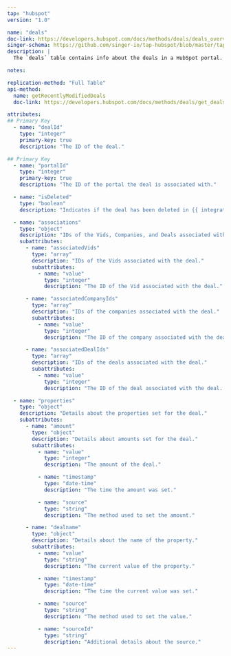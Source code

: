 ```yaml
---
tap: "hubspot"
version: "1.0"

name: "deals"
doc-link: https://developers.hubspot.com/docs/methods/deals/deals_overview
singer-schema: https://github.com/singer-io/tap-hubspot/blob/master/tap_hubspot/schemas/deals.json
description: |
  The `deals` table contains info about the deals in a HubSpot portal.

notes:

replication-method: "Full Table"
api-method:
  name: getRecentlyModifiedDeals
  doc-link: https://developers.hubspot.com/docs/methods/deals/get_deals_modified

attributes:
## Primary Key
  - name: "dealId"
    type: "integer"
    primary-key: true
    description: "The ID of the deal."

## Primary Key
  - name: "portalId"
    type: "integer"
    primary-key: true
    description: "The ID of the portal the deal is associated with."

  - name: "isDeleted"
    type: "boolean"
    description: "Indicates if the deal has been deleted in {{ integration.display_name }}."

  - name: "associations"
    type: "object"
    description: "IDs of the Vids, Companies, and Deals associated with the deal."
    subattributes:
      - name: "associatedVids"
        type: "array"
        description: "IDs of the Vids associated with the deal."
        subattributes:
          - name: "value"
            type: "integer"
            description: "The ID of the Vid associated with the deal."

      - name: "associatedCompanyIds"
        type: "array"
        description: "IDs of the companies associated with the deal."
        subattributes:
          - name: "value"
            type: "integer"
            description: "The ID of the company associated with the deal."

      - name: "associatedDealIds"
        type: "array"
        description: "IDs of the deals associated with the deal."
        subattributes:
          - name: "value"
            type: "integer"
            description: "The ID of the deal associated with the deal. (How meta!)"

  - name: "properties"
    type: "object"
    description: "Details about the properties set for the deal."
    subattributes:
      - name: "amount"
        type: "object"
        description: "Details about amounts set for the deal."
        subattributes:
          - name: "value"
            type: "integer"
            description: "The amount of the deal."

          - name: "timestamp"
            type: "date-time"
            description: "The time the amount was set."

          - name: "source"
            type: "string"
            description: "The method used to set the amount."

      - name: "dealname"
        type: "object"
        description: "Details about the name of the property."
        subattributes:
          - name: "value"
            type: "string"
            description: "The current value of the property."

          - name: "timestamp"
            type: "date-time"
            description: "The time the current value was set."

          - name: "source"
            type: "string"
            description: "The method used to set the value."

          - name: "sourceId"
            type: "string"
            description: "Additional details about the source."
---
```


